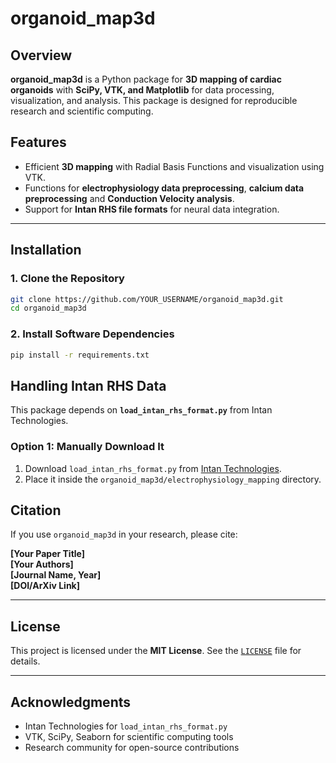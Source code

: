 # organoid_map3d

## Overview
**organoid_map3d** is a Python package for **3D mapping of cardiac organoids** with **SciPy, VTK, and Matplotlib** for data processing, visualization, and analysis. This package is designed for reproducible research and scientific computing.

## Features
- Efficient **3D mapping** with Radial Basis Functions and visualization using VTK.
- Functions for **electrophysiology data preprocessing**, **calcium data preprocessing** and **Conduction Velocity analysis**.
- Support for **Intan RHS file formats** for neural data integration.

---


## Installation

### **1. Clone the Repository**
```bash
git clone https://github.com/YOUR_USERNAME/organoid_map3d.git
cd organoid_map3d
```

### **2. Install Software Dependencies**
```bash
pip install -r requirements.txt
```

## Handling Intan RHS Data
This package depends on **`load_intan_rhs_format.py`** from Intan Technologies.

### **Option 1: Manually Download It**
1. Download `load_intan_rhs_format.py` from [Intan Technologies](https://intantech.com).
2. Place it inside the `organoid_map3d/electrophysiology_mapping` directory.



## Citation
If you use `organoid_map3d` in your research, please cite:

**[Your Paper Title]**  
**[Your Authors]**  
**[Journal Name, Year]**  
**[DOI/ArXiv Link]**  


---

## License
This project is licensed under the **MIT License**. See the [`LICENSE`](LICENSE) file for details.

---

## Acknowledgments
- Intan Technologies for `load_intan_rhs_format.py`
- VTK, SciPy, Seaborn for scientific computing tools
- Research community for open-source contributions


